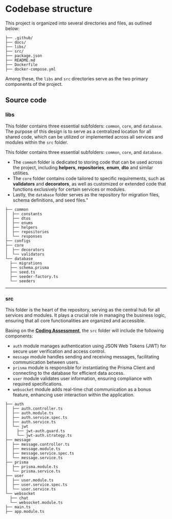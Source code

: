 # Codebase structure

This project is organized into several directories and files, as outlined below:

```
├── .github/
├── docs/
├── libs/
├── src/
├── package.json
├── README.md
├── Dockerfile
├── docker-compose.yml

```
Among these, the `libs` and `src` directories serve as the two primary components of the project.


## Source code
### libs
This folder contains three essential subfolders: `common`, `core`, and `database`. The purpose of this design is to serve as a centralized location for all shared code, which can be utilized or implemented across all services and modules within the `src` folder.

This folder contains three essential subfolders: `common`, `core`, and `database`.
- The `commo`n folder is dedicated to storing code that can be used across the project, including **helpers**, **repositories**, **enum**, **dto** and similar utilities.
- The `core` folder contains code tailored to specific requirements, such as **validators** and **decorators**, as well as customized or extended code that functions exclusively for certain services or modules.
- Lastly, the `database` folder serves as the repository for migration files, schema definitions, and seed files."

```
├── common
│  ├── constants
│  ├── dtos
│  ├── enums
│  ├── helpers
│  ├── repositories
│  └── responses
├── configs
├── core
│  ├── decorators
│  └── validators
└── database
  ├── migrations
  ├── schema.prisma
  ├── seed.ts
  ├── seeder-factory.ts
  └── seeders
```

---

### src
This folder is the heart of the repository, serving as the central hub for all services and modules. It plays a crucial role in managing the business logic, ensuring that all core functionalities are organized and accessible.

Basing on the [**Coding Assessment**](backend-nodejs-coding-assessment.md), the `src` folder will include the following components:
- `auth` module manages authentication using JSON Web Tokens (JWT) for secure user verification and access control.
- `message` module handles sending and receiving messages, facilitating communication between users.
- `prisma` module is responsible for instantiating the Prisma Client and connecting to the database for efficient data access.
- `user` module validates user information, ensuring compliance with required specifications.
- `websocket` module adds real-time chat communication as a bonus feature, enhancing user interaction within the application.

```
├── auth
│  ├── auth.controller.ts
│  ├── auth.module.ts
│  ├── auth.service.spec.ts
│  ├── auth.service.ts
│  └── jwt
│    ├── jwt-auth.guard.ts
│    └── jwt-auth.strategy.ts
├── message
│  ├── message.controller.ts
│  ├── message.module.ts
│  ├── message.service.spec.ts
│  └── message.service.ts
├── prisma
│  ├── prisma.module.ts
│  └── prisma.service.ts
├── user
│  ├── user.module.ts
│  ├── user.service.spec.ts
│  └── user.service.ts
└── websocket
  ├── chat
  └── websocket.module.ts
├── main.ts
├── app.module.ts

```
